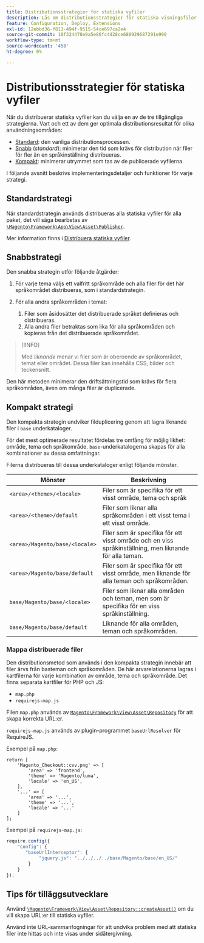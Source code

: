```yaml
---
title: Distributionsstrategier för statiska vyfiler
description: Läs om distributionsstrategier för statiska visningsfiler i Adobe Commerce-program. Upptäck optimala distributionsmetoder för olika användningsfall.
feature: Configuration, Deploy, Extensions
exl-id: 12ebbd36-f813-494f-9515-54ce697ca2e4
source-git-commit: 10f324478e9a5e80fc4d28ce680929687291e990
workflow-type: tm+mt
source-wordcount: '458'
ht-degree: 0%

---
```


# Distributionsstrategier för statiska vyfiler

När du distribuerar statiska vyfiler kan du välja en av de tre tillgängliga strategierna. Vart och ett av dem ger optimala distributionsresultat för olika användningsområden:

- [Standard](#standard-strategy): den vanliga distributionsprocessen.
- [Snabb](#quick-strategy) (_standard_): minimerar den tid som krävs för distribution när filer för fler än en språkinställning distribueras.
- [Kompakt](#compact-strategy): minimerar utrymmet som tas av de publicerade vyfilerna.

I följande avsnitt beskrivs implementeringsdetaljer och funktioner för varje strategi.

## Standardstrategi

När standardstrategin används distribueras alla statiska vyfiler för alla paket, det vill säga bearbetas av [`\Magento\Framework\App\View\Asset\Publisher`](https://github.com/magento/magento2/blob/2.4/lib/internal/Magento/Framework/App/View/Asset/Publisher.php).

Mer information finns i [Distribuera statiska vyfiler](../cli/static-view-file-deployment.md).

## Snabbstrategi

Den snabba strategin utför följande åtgärder:

1. För varje tema väljs ett valfritt språkområde och alla filer för det här språkområdet distribueras, som i standardstrategin.
1. För alla andra språkområden i temat:

   1. Filer som åsidosätter det distribuerade språket definieras och distribueras.
   1. Alla andra filer betraktas som lika för alla språkområden och kopieras från det distribuerade språkområdet.

>[!INFO]
>
>Med _liknande_ menar vi filer som är oberoende av språkområdet, temat eller området. Dessa filer kan innehålla CSS, bilder och teckensnitt.

Den här metoden minimerar den driftsättningstid som krävs för flera språkområden, även om många filer är duplicerade.

## Kompakt strategi

Den kompakta strategin undviker filduplicering genom att lagra liknande filer i `base` underkataloger.

För det mest optimerade resultatet fördelas tre omfång för möjlig likhet: område, tema och språkområde. `base`-underkatalogerna skapas för alla kombinationer av dessa omfattningar.

Filerna distribueras till dessa underkataloger enligt följande mönster.

| Mönster | Beskrivning |
| ------- | ----------- |
| `<area>/<theme>/<locale>` | Filer som är specifika för ett visst område, tema och språk |
| `<area>/<theme>/default` | Filer som liknar alla språkområden i ett visst tema i ett visst område. |
| `<area>/Magento/base/<locale>` | Filer som är specifika för ett visst område och en viss språkinställning, men liknande för alla teman. |
| `<area>/Magento/base/default` | Filer som är specifika för ett visst område, men liknande för alla teman och språkområden. |
| `base/Magento/base/<locale>` | Filer som liknar alla områden och teman, men som är specifika för en viss språkinställning. |
| `base/Magento/base/default` | Liknande för alla områden, teman och språkområden. |

### Mappa distribuerade filer

Den distributionsmetod som används i den kompakta strategin innebär att filer ärvs från basteman och språkområden. De här arvsrelationerna lagras i kartfilerna för varje kombination av område, tema och språkområde. Det finns separata kartfiler för PHP och JS:

- `map.php`
- `requirejs-map.js`

Filen `map.php` används av [`Magento\Framework\View\Asset\Repository`](https://github.com/magento/magento2/blob/2.4/lib/internal/Magento/Framework/View/Asset/Repository.php) för att skapa korrekta URL:er.

`requirejs-map.js` används av plugin-programmet `baseUrlResolver` för RequireJS.

Exempel på `map.php`:

```php?start_inline=1
return [
    'Magento_Checkout::cvv.png' => [
        'area' => 'frontend',
        'theme' => 'Magento/luma',
        'locale' => 'en_US',
    ],
    '...' => [
        'area' => '...',
        'theme' => '...',
        'locale' => '...'
    ]
];
```

Exempel på `requirejs-map.js`:

```js
require.config({
    "config": {
       "baseUrlInterceptor": {
            "jquery.js": "../../../../base/Magento/base/en_US/"
        }
    }
});
```

## Tips för tilläggsutvecklare

Använd [`\Magento\Framework\View\Asset\Repository::createAsset()`](https://github.com/magento/magento2/blob/2.4/lib/internal/Magento/Framework/View/Asset/Repository.php#L211-L244) om du vill skapa URL:er till statiska vyfiler.

Använd inte URL-sammanfogningar för att undvika problem med att statiska filer inte hittas och inte visas under sidåtergivning.
